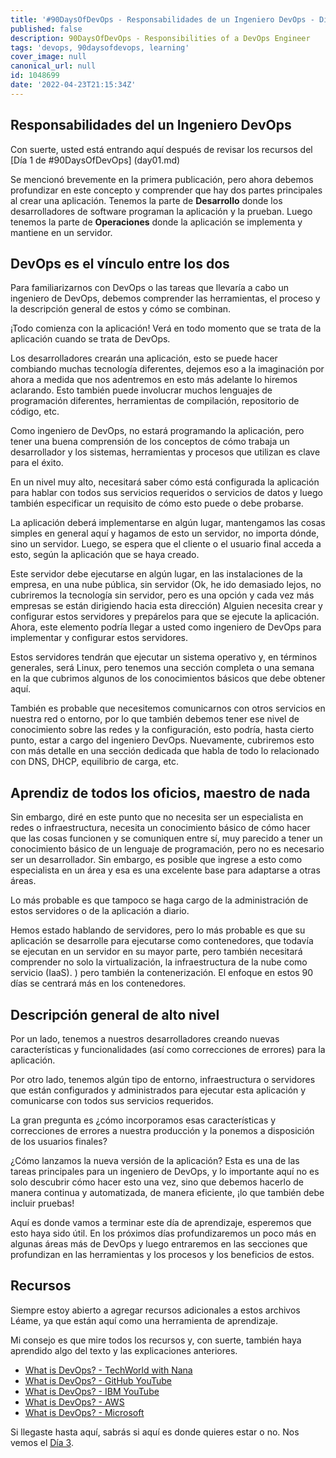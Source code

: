 ```yaml
---
title: '#90DaysOfDevOps - Responsabilidades de un Ingeniero DevOps - Día 2'
published: false
description: 90DaysOfDevOps - Responsibilities of a DevOps Engineer
tags: 'devops, 90daysofdevops, learning'
cover_image: null
canonical_url: null
id: 1048699
date: '2022-04-23T21:15:34Z'
---
```

## Responsabilidades del un Ingeniero DevOps 

Con suerte, usted está entrando aquí después de revisar los recursos del [Día 1 de #90DaysOfDevOps] (day01.md)

Se mencionó brevemente en la primera publicación, pero ahora debemos profundizar en este concepto y comprender que hay dos partes principales al crear una aplicación. Tenemos la parte de **Desarrollo** donde los desarrolladores de software programan la aplicación y la prueban. Luego tenemos la parte de **Operaciones** donde la aplicación se implementa y mantiene en un servidor.

## DevOps es el vínculo entre los dos

Para familiarizarnos con DevOps o las tareas que llevaría a cabo un ingeniero de DevOps, debemos comprender las herramientas, el proceso y la descripción general de estos y cómo se combinan.

¡Todo comienza con la aplicación! Verá en todo momento que se trata de la aplicación cuando se trata de DevOps.

Los desarrolladores crearán una aplicación, esto se puede hacer combiando muchas tecnología diferentes, dejemos eso a la imaginación por ahora a medida que nos adentremos en esto más adelante lo hiremos aclarando. Esto también puede involucrar muchos lenguajes de programación diferentes, herramientas de compilación, repositorio de código, etc.

Como ingeniero de DevOps, no estará programando la aplicación, pero tener una buena comprensión de los conceptos de cómo trabaja un desarrollador y los sistemas, herramientas y procesos que utilizan es clave para el éxito.

En un nivel muy alto, necesitará saber cómo está configurada la aplicación para hablar con todos sus servicios requeridos o servicios de datos y luego también especificar un requisito de cómo esto puede o debe probarse.

La aplicación deberá implementarse en algún lugar, mantengamos las cosas simples en general aquí y hagamos de esto un servidor, no importa dónde, sino un servidor. Luego, se espera que el cliente o el usuario final acceda a esto, según la aplicación que se haya creado.

Este servidor debe ejecutarse en algún lugar, en las instalaciones de la empresa, en una nube pública, sin servidor (Ok, he ido demasiado lejos, no cubriremos la tecnología sin servidor, pero es una opción y cada vez más empresas se están dirigiendo hacia esta dirección) Alguien necesita crear y configurar estos servidores y prepárelos para que se ejecute la aplicación. Ahora, este elemento podría llegar a usted como ingeniero de DevOps para implementar y configurar estos servidores.

Estos servidores tendrán que ejecutar un sistema operativo y, en términos generales, será Linux, pero tenemos una sección completa o una semana en la que cubrimos algunos de los conocimientos básicos que debe obtener aquí. 

También es probable que necesitemos comunicarnos con otros servicios en nuestra red o entorno, por lo que también debemos tener ese nivel de conocimiento sobre las redes y la configuración, esto podría, hasta cierto punto, estar a cargo del ingeniero DevOps. Nuevamente, cubriremos esto con más detalle en una sección dedicada que habla de todo lo relacionado con DNS, DHCP, equilibrio de carga, etc. 

## Aprendiz de todos los oficios, maestro de nada

Sin embargo, diré en este punto que no necesita ser un especialista en redes o infraestructura, necesita un conocimiento básico de cómo hacer que las cosas funcionen y se comuniquen entre sí, muy parecido a tener un conocimiento básico de un lenguaje de programación, pero no es necesario ser un desarrollador. Sin embargo, es posible que ingrese a esto como especialista en un área y esa es una excelente base para adaptarse a otras áreas.

Lo más probable es que tampoco se haga cargo de la administración de estos servidores o de la aplicación a diario.

Hemos estado hablando de servidores, pero lo más probable es que su aplicación se desarrolle para ejecutarse como contenedores, que todavía se ejecutan en un servidor en su mayor parte, pero también necesitará comprender no solo la virtualización, la infraestructura de la nube como servicio (IaaS). ) pero también la contenerización. El enfoque en estos 90 días se centrará más en los contenedores.

## Descripción general de alto nivel

Por un lado, tenemos a nuestros desarrolladores creando nuevas características y funcionalidades (así como correcciones de errores) para la aplicación.

Por otro lado, tenemos algún tipo de entorno, infraestructura o servidores que están configurados y administrados para ejecutar esta aplicación y comunicarse con todos sus servicios requeridos.

La gran pregunta es ¿cómo incorporamos esas características y correcciones de errores a nuestra producción y la ponemos a disposición de los usuarios finales?

¿Cómo lanzamos la nueva versión de la aplicación? Esta es una de las tareas principales para un ingeniero de DevOps, y lo importante aquí no es solo descubrir cómo hacer esto una vez, sino que debemos hacerlo de manera continua y automatizada, de manera eficiente, ¡lo que también debe incluir pruebas!

Aquí es donde vamos a terminar este día de aprendizaje, esperemos que esto haya sido útil. En los próximos días profundizaremos un poco más en algunas áreas más de DevOps y luego entraremos en las secciones que profundizan en las herramientas y los procesos y los beneficios de estos.

## Recursos 

Siempre estoy abierto a agregar recursos adicionales a estos archivos Léame, ya que están aquí como una herramienta de aprendizaje.

Mi consejo es que mire todos los recursos y, con suerte, también haya aprendido algo del texto y las explicaciones anteriores.
- [What is DevOps? - TechWorld with Nana](https://www.youtube.com/watch?v=0yWAtQ6wYNM)
- [What is DevOps? - GitHub YouTube](https://www.youtube.com/watch?v=kBV8gPVZNEE)
- [What is DevOps? - IBM YouTube](https://www.youtube.com/watch?v=UbtB4sMaaNM)
- [What is DevOps? - AWS ](https://aws.amazon.com/devops/what-is-devops/)
- [What is DevOps? - Microsoft](https://docs.microsoft.com/en-us/devops/what-is-devops)

Si llegaste hasta aquí, sabrás si aquí es donde quieres estar o no. Nos vemos el [Día 3](day03.md).

